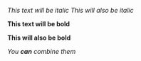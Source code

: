 *This text will be italic*
_This will also be italic_

**This text will be bold**

__This will also be bold__

_You **can** combine them_
